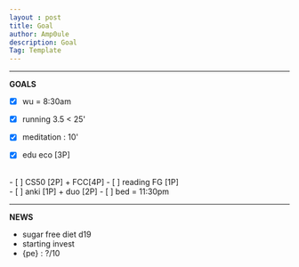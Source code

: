 ```yaml
---
layout : post
title: Goal
author: Amp0ule
description: Goal
Tag: Template
---
```


****
**GOALS**

- [x] wu = 8:30am
- [x] running 3.5 < 25' 
- [x] meditation : 10'
- [x] edu eco [3P]


<br/>
- [ ] CS50 [2P] + FCC[4P]
- [ ] reading FG [1P]

<br/>
- [ ] anki [1P] + duo [2P]
- [ ] bed = 11:30pm

*****
**NEWS**

- sugar free diet d19
- starting invest
- {pe} : ?/10

